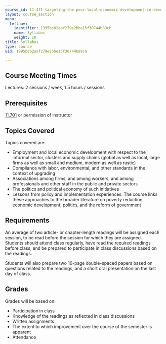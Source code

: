 ```yaml
---
course_id: 11-471-targeting-the-poor-local-economic-development-in-developing-countries-spring-2010
layout: course_section
menu:
  leftnav:
    identifier: 1995beb2aaf279e2bbe15f30744b89cb
    name: Syllabus
    weight: 10
title: Syllabus
type: course
uid: 1995beb2aaf279e2bbe15f30744b89cb

---
```


Course Meeting Times
--------------------

Lectures: 2 sessions / week, 1.5 hours / sessions

Prerequisites
-------------

[11.701](/courses/11-701-introduction-to-international-development-planning-fall-2011) or permission of instructor

Topics Covered
--------------

Topics covered are:

*   Employment and local economic development with respect to the informal sector, clusters and supply chains (global as well as local, large firms as well as small and medium, modern as well as rustic)
*   Compliance with labor, environmental, and other standards in the context of upgrading
*   Associations among firms, and among workers, and among professionals and other staff in the public and private sectors
*   The politics and political economy of such initiatives
*   Lessons from policy and implementation experiences. The course links these approaches to the broader literature on poverty reduction, economic development, politics, and the reform of government

Requirements
------------

An average of two article- or chapter-length readings will be assigned each session, to be read before the session for which they are assigned. Students should attend class regularly, have read the required readings before class, and be prepared to participate in class discussions based on the readings.

Students will also prepare two 10-page double-spaced papers based on questions related to the readings, and a short oral presentation on the last day of class.

Grades
------

Grades will be based on:

*   Participation in class
*   Knowledge of the readings as reflected in class discussions
*   Written assignments
*   The extent to which improvement over the course of the semester is apparent
*   Attendance